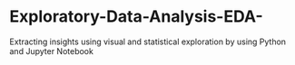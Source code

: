 # Exploratory-Data-Analysis-EDA-
 Extracting insights using visual and statistical exploration by using Python and Jupyter Notebook
